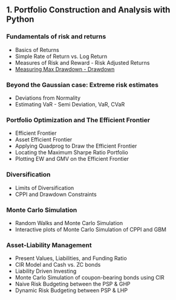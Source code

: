 ## 1. Portfolio Construction and Analysis with Python

### Fundamentals of risk and returns

* Basics of Returns
* Simple Rate of Return vs. Log Return
* Measures of Risk and Reward - Risk Adjusted Returns
* [Measuring Max Drawdown - Drawdown](https://github.com/dilshodfintech/data-science.git)

### Beyond the Gaussian case: Extreme risk estimates

* Deviations from Normality
* Estimating VaR - Semi Deviation, VaR, CVaR

### Portfolio Optimization and The Efficient Frontier

* Efficient Frontier
* Asset Efficient Frontier
* Applying Quadprog to Draw the Efficient Frontier
* Locating the Maximum Sharpe Ratio Portfolio
* Plotting EW and GMV on the Efficient Frontier

### Diversification

* Limits of Diversification
* CPPI and Drawdown Constraints

### Monte Carlo Simulation

* Random Walks and Monte Carlo Simulation
* Interactive plots of Monte Carlo Simulation of CPPI and GBM

### Asset-Liability Management

* Present Values, Liabilities, and Funding Ratio
* CIR Model and Cash vs. ZC bonds
* Liability Driven Investing 
* Monte Carlo Simulation of coupon-bearing bonds using CIR
* Naive Risk Budgeting between the PSP & GHP
* Dynamic Risk Budgeting between PSP & LHP
